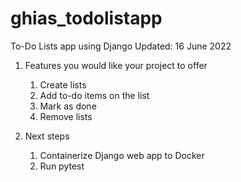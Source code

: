 # ghias_todolistapp

To-Do Lists app using Django 
Updated: 16 June 2022

1. Features you would like your project to offer
    1. Create lists
    2. Add to-do items on the list
    3. Mark as done
    4. Remove lists

2. Next steps
    1. Containerize Django web app to Docker
    2. Run pytest